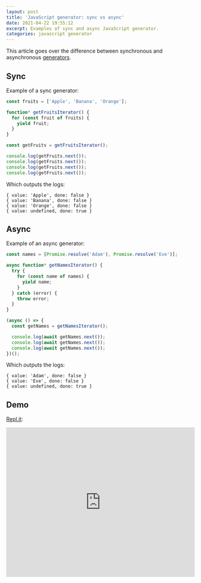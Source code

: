 ```yaml
---
layout: post
title: 'JavaScript generator: sync vs async'
date: 2021-04-22 19:55:12
excerpt: Examples of sync and async JavaScript generator.
categories: javascript generator
---
```


This article goes over the difference between synchronous and asynchronous [generators](https://developer.mozilla.org/docs/Web/JavaScript/Reference/Global_Objects/Generator).

## Sync

Example of a sync generator:

```js
const fruits = ['Apple', 'Banana', 'Orange'];

function* getFruitsIterator() {
  for (const fruit of fruits) {
    yield fruit;
  }
}

const getFruits = getFruitsIterator();

console.log(getFruits.next());
console.log(getFruits.next());
console.log(getFruits.next());
console.log(getFruits.next());
```

Which outputs the logs:

```
{ value: 'Apple', done: false }
{ value: 'Banana', done: false }
{ value: 'Orange', done: false }
{ value: undefined, done: true }
```

## Async

Example of an async generator:

```js
const names = [Promise.resolve('Adam'), Promise.resolve('Eve')];

async function* getNamesIterator() {
  try {
    for (const name of names) {
      yield name;
    }
  } catch (error) {
    throw error;
  }
}

(async () => {
  const getNames = getNamesIterator();

  console.log(await getNames.next());
  console.log(await getNames.next());
  console.log(await getNames.next());
})();
```

Which outputs the logs:

```
{ value: 'Adam', done: false }
{ value: 'Eve', done: false }
{ value: undefined, done: true }
```

## Demo

[Repl.it](https://repl.it/@remarkablemark/Generators):

<iframe height="400px" width="100%" src="https://repl.it/@remarkablemark/Generators?lite=true" scrolling="no" frameborder="no" allowtransparency="true" allowfullscreen="true" sandbox="allow-forms allow-pointer-lock allow-popups allow-same-origin allow-scripts allow-modals"></iframe>
